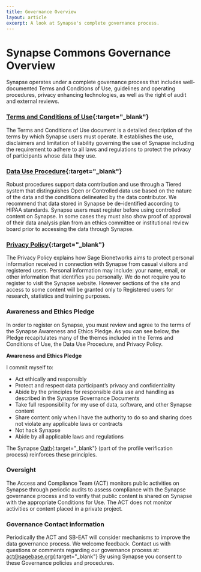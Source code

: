 ```yaml
---
title: Governance Overview
layout: article
excerpt: A look at Synapse's complete governance process.
---
```


# Synapse Commons Governance Overview

Synapse operates under a complete governance process that includes well-documented Terms and Conditions of Use, 
guidelines and operating procedures, privacy enhancing technologies, as well as the right of audit and external reviews.

### [Terms and Conditions of Use](https://s3.amazonaws.com/static.synapse.org/governance/SageBionetworksSynapseTermsandConditionsofUse.pdf?v=4){:target="_blank"}

The Terms and Conditions of Use document is a detailed description of the terms by which Synapse users must operate. 
It establishes the use, disclaimers and limitation of liability governing the use of Synapse including the requirement to adhere 
to all laws and regulations to protect the privacy of participants whose data they use.

### [Data Use Procedure](https://s3.amazonaws.com/static.synapse.org/governance/SynapseCommonsDataUseProcedure.pdf?v=4){:target="_blank"}

Robust procedures support data contribution and use through a Tiered system that distinguishes Open or Controlled data use based 
on the nature of the data and the conditions delineated by the data contributor. We recommend that data stored in Synapse be 
de-identified according to HIPAA standards. Synapse users must register before using controlled content on Synapse. 
In some cases they must also show proof of approval of their data analysis plan from an ethics committee or institutional 
review board prior to accessing the data through Synapse.

### [Privacy Policy](https://s3.amazonaws.com/static.synapse.org/governance/SynapsePrivacyPolicy.pdf?v=4){:target="_blank"}

The Privacy Policy explains how Sage Bionetworks aims to protect personal information received in connection with Synapse 
from casual visitors and registered users. Personal information may include: your name, email, or other information that 
identifies you personally. We do not require you to register to visit the Synapse website. However sections of the site and 
access to some content will be granted only to Registered users for research, statistics and training purposes.

### Awareness and Ethics Pledge

In order to register on Synapse, you must review and agree to the terms of the Synapse Awareness and Ethics Pledge. 
As you can see below, the Pledge recapitulates many of the themes included in the Terms and Conditions of Use, the 
Data Use Procedure, and Privacy Policy.

**Awareness and Ethics Pledge**

I commit myself to:

-	Act ethically and responsibly
-	Protect and respect data participant’s privacy and confidentiality
-	Abide by the principles for responsible data use and handling as described in the Synapse Governance Documents
-	Take full responsibility for my use of data, software, and other Synapse content
-	Share content only when I have the authority to do so and sharing does not violate any applicable laws or contracts
-	Not hack Synapse
-	Abide by all applicable laws and regulations


The Synapse [Oath](https://www.synapse.org/#!Synapse:syn3722562/wiki/390754){:target="_blank"} (part of the profile verification process) reinforces these principles.

### Oversight

The Access and Compliance Team (ACT) monitors public activities on Synapse through periodic audits to assess compliance with 
the Synapse governance process and to verify that public content is shared on Synapse with the appropriate Conditions for Use. 
The ACT does not monitor activities or content placed in a private project.


### Governance Contact information

Periodically the ACT and SB-EAT will consider mechanisms to improve the data governance process. 
We welcome feedback. Contact us with questions or comments regarding our governance process at: [act@sagebase.org](mailto:act@sagebase.org){:target="_blank"}
By using Synapse you consent to these Governance policies and procedures.